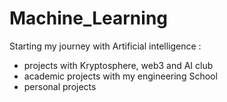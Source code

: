 # Machine_Learning
Starting my journey with Artificial intelligence :
- projects with Kryptosphere, web3 and AI club
- academic projects with my engineering School
- personal projects
